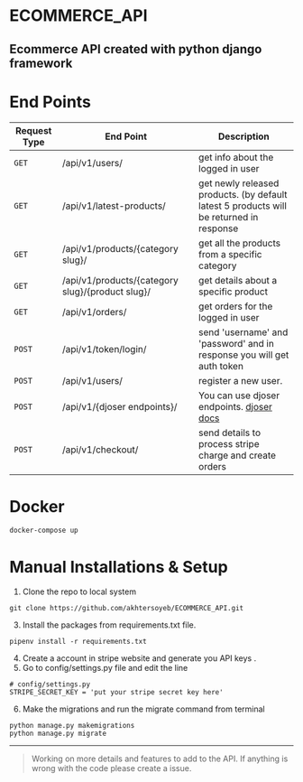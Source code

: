 # ECOMMERCE_API
Ecommerce API created with python django framework
---
# End Points
| Request Type | End Point | Description |
| ----------- | ----------- | ----------- |
| `GET` | /api/v1/users/ | get info about the logged in user |
| `GET` | /api/v1/latest-products/ | get newly released products. (by default latest 5 products will be returned in response | 
| `GET` | /api/v1/products/{category slug}/ | get all the products from a specific category | 
| `GET` | /api/v1/products/{category slug}/{product slug}/ | get details about a specific product | 
| `GET` | /api/v1/orders/ | get orders for the logged in user |
| `POST` | /api/v1/token/login/ | send 'username' and 'password' and in response you will get auth token |
| `POST` | /api/v1/users/ | register a new user. |
| `POST` | /api/v1/{djoser endpoints}/ | You can use djoser endpoints. [djoser docs](https://djoser.readthedocs.io/en/latest/getting_started.html#available-endpoints)  |
| `POST` | /api/v1/checkout/ | send details to process stripe charge and create orders | 

# Docker 

```bash
docker-compose up
```

# Manual Installations & Setup 
1. Clone the repo to local system 
``` 
git clone https://github.com/akhtersoyeb/ECOMMERCE_API.git
```
3. Install the packages from requirements.txt file.
```
pipenv install -r requirements.txt 
```
4. Create a account in stripe website and generate you API keys . 
5. Go to config/settings.py file and edit the line 
``` 
# config/settings.py 
STRIPE_SECRET_KEY = 'put your stripe secret key here'
```
6. Make the migrations and run the migrate command from terminal 
``` 
python manage.py makemigrations 
python manage.py migrate 
``` 
---
> Working on more details and features to add to the API. If anything is wrong with the code please create a issue. 

